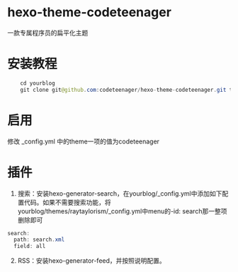 # hexo-theme-codeteenager
一款专属程序员的扁平化主题

# 安装教程

```java
	cd yourblog
	git clone git@github.com:codeteenager/hexo-theme-codeteenager.git themes/codeteenager
```

# 启用
修改 _config.yml 中的theme一项的值为codeteenager

# 插件
1. 搜索：安装hexo-generator-search，在yourblog/_config.yml中添加如下配置代码。如果不需要搜索功能，将yourblog/themes/raytaylorism/_config.yml中menu的-id: search那一整项删除即可
```java
search:
  path: search.xml
  field: all
```
2. RSS：安装hexo-generator-feed，并按照说明配置。